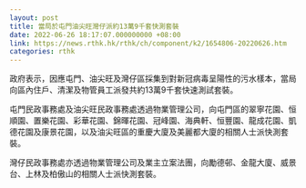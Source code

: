 ```yaml
---
layout: post
title: 當局於屯門油尖旺灣仔派約13萬9千套快測套裝
date: 2022-06-26 18:17:07.000000000 +08:00
link: https://news.rthk.hk/rthk/ch/component/k2/1654806-20220626.htm
categories: rthk
---
```


政府表示，因應屯門、油尖旺及灣仔區採集到對新冠病毒呈陽性的污水樣本，當局向區內住戶、清潔及物管員工派發共約13萬9千套快速測試套裝。

屯門民政事務處及油尖旺民政事務處透過物業管理公司，向屯門區的翠寧花園、恒順園、置樂花園、彩華花園、錦暉花園、冠峰園、海典軒、恒豐園、龍成花園、凱德花園及康景花園，以及油尖旺區的重慶大廈及美麗都大廈的相關人士派快測套裝。
 
灣仔民政事務處亦透過物業管理公司及業主立案法團，向勵德邨、金龍大廈、威景台、上林及柏傲山的相關人士派快測套裝。
